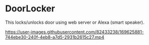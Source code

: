 # DoorLocker
This locks/unlocks door using web server or Alexa (smart speaker).  


https://user-images.githubusercontent.com/82433238/169625881-744ebe30-240f-4eb8-a7d5-2931b2615c27.mp4

